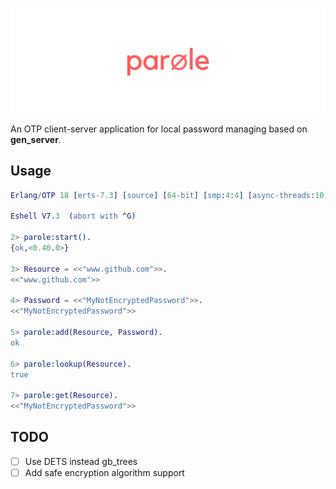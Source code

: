 ![](https://raw.githubusercontent.com/lk-geimfari/parole/master/logo.png)


An OTP client-server application for local password managing based on **gen_server**.

Usage
-----

```erlang
Erlang/OTP 18 [erts-7.3] [source] [64-bit] [smp:4:4] [async-threads:10] [kernel-poll:false]

Eshell V7.3  (abort with ^G)

2> parole:start().
{ok,<0.40.0>}

3> Resource = <<"www.github.com">>.
<<"www.github.com">>

4> Password = <<"MyNotEncryptedPassword">>.
<<"MyNotEncryptedPassword">>

5> parole:add(Resource, Password).
ok

6> parole:lookup(Resource).
true

7> parole:get(Resource).
<<"MyNotEncryptedPassword">>
```


TODO
----

- [ ] Use DETS instead gb_trees
- [ ] Add safe encryption algorithm support
